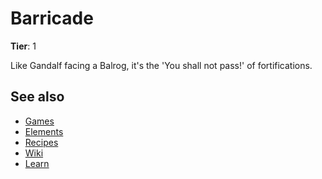 # Barricade

**Tier**: 1

Like Gandalf facing a Balrog, it's the 'You shall not pass!' of fortifications.

## See also

* [Games](/wiki/games)
* [Elements](/wiki/elements)
* [Recipes](/wiki/recipes)
* [Wiki](/wiki/index)
* [Learn](/learn/index)